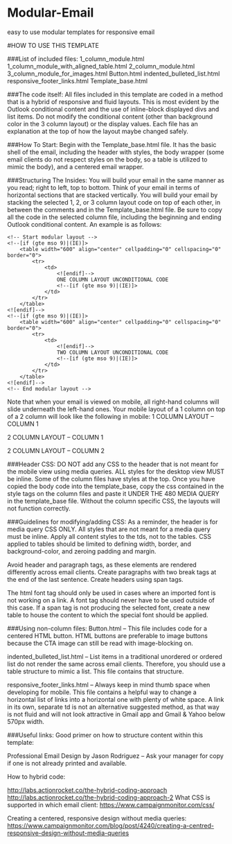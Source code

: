 # Modular-Email
easy to use modular templates for responsive email

#HOW TO USE THIS TEMPLATE

###List of included files:
1_column_module.html
1_column_module_with_aligned_table.html
2_column_module.html
3_column_module_for_images.html
Button.html
indented_bulleted_list.html
responsive_footer_links.html
Template_base.html

###The code itself:
All files included in this template are coded in a method that is a hybrid of responsive and fluid layouts.  This is most evident by the Outlook conditional content and the use of inline-block displayed divs and list items. Do not modify the conditional content (other than background color in the 3 column layout) or the display values.  Each file has an explanation at the top of how the layout maybe changed safely.

###How To Start:
Begin with the Template_base.html file.  It has the basic shell of the email, including the header with styles, the body wrapper (some email clients do not respect styles on the body, so a table is utilized to mimic the body), and a centered email wrapper.

###Structuring The Insides:
You will build your email in the same manner as you read; right to left, top to bottom. Think of your email in terms of horizontal sections that are stacked vertically.  You will build your email by stacking the selected 1, 2, or 3 column layout code on top of each other, in between the comments <!-- Begin modular layout --> and <!-- End modular layout --> in the Template_base.html file.  Be sure to copy all the code in the selected column file, including the beginning and ending Outlook conditional content.  An example is as follows:

```
<!-- Start modular layout -->
<!--[if (gte mso 9)|(IE)]>
    <table width="600" align="center" cellpadding="0" cellspacing="0" border="0">
        <tr>
            <td>
                <![endif]-->
                ONE COLUMN LAYOUT UNCONDITIONAL CODE
                <!--[if (gte mso 9)|(IE)]>
            </td>
        </tr>
    </table>
<![endif]-->
<!--[if (gte mso 9)|(IE)]>
    <table width="600" align="center" cellpadding="0" cellspacing="0" border="0">
        <tr>
            <td>
                <![endif]-->
                TWO COLUMN LAYOUT UNCONDITIONAL CODE
                <!--[if (gte mso 9)|(IE)]>
            </td>
        </tr>
    </table>
<![endif]-->
<!-- End modular layout -->
```

Note that when your email is viewed on mobile, all right-hand columns will slide underneath the left-hand ones.  Your mobile layout of a 1 column on top of a 2 column will look like the following in mobile:
1 COLUMN LAYOUT – COLUMN 1

2 COLUMN LAYOUT – COLUMN 1

2 COLUMN LAYOUT – COLUMN 2

###Header CSS:
DO NOT add any CSS to the header that is not meant for the mobile view using media queries.  ALL styles for the desktop view MUST be inline.
Some of the column files have styles at the top.  Once you have copied the body code into the template_base, copy the css contained in the style tags on the column files and paste it UNDER THE 480 MEDIA QUERY in the template_base file.  Without the column specific CSS, the layouts will not function correctly.

###Guidelines for modifying/adding CSS:
As a reminder, the header is for media query CSS ONLY.  All styles that are not meant for a media query must be inline.
Apply all content styles to the tds, not to the tables.  CSS applied to tables should be limited to defining width, border, and background-color, and zeroing padding and margin.

Avoid header and paragraph tags, as these elements are rendered differently across email clients.  Create paragraphs with two break tags at the end of the last sentence.  Create headers using span tags.

The html font tag should only be used in cases where an imported font is not working on a link.  A font tag should never have to be used outside of this case.  If a span tag is not producing the selected font, create a new table to house the content to which the special font should be applied.

###Using non-column files:
Button.html – This file includes code for a centered HTML button.  HTML buttons are preferable to image buttons because the CTA image can still be read with image-blocking on.

indented_bulleted_list.html – List items in a traditional unordered or ordered list do not render the same across email clients.  Therefore, you should use a table structure to mimic a list.  This file contains that structure.

responsive_footer_links.html – Always keep in mind thumb space when developing for mobile.  This file contains a helpful way to change a horizontal list of links into a horizontal one with plenty of white space.  A link in its own, separate td is not an alternative suggested method, as that way is not fluid and will not look attractive in Gmail app and Gmail & Yahoo below 570px width.

###Useful links:
Good primer on how to structure content within this template:

Professional Email Design by Jason Rodriguez – Ask your manager for copy if one is not already printed and available.

How to hybrid code:

http://labs.actionrocket.co/the-hybrid-coding-approach
http://labs.actionrocket.co/the-hybrid-coding-approach-2
What CSS is supported in which email client:
https://www.campaignmonitor.com/css/

Creating a centered, responsive design without media queries:
https://www.campaignmonitor.com/blog/post/4240/creating-a-centred-responsive-design-without-media-queries


